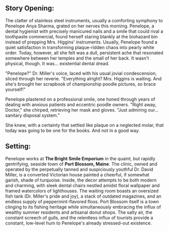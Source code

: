 ## Story Opening:

The clatter of stainless steel instruments, usually a comforting symphony to Penelope Anya Sharma, grated on her nerves this morning. Penelope, a dental hygienist with precisely manicured nails and a smile that could rival a toothpaste commercial, found herself staring blankly at the biohazard bin instead of prepping Mrs. Higgins' instruments. Usually, Penelope found a quiet satisfaction in transforming plaque-ridden chaos into pearly white order. Today, however, all she felt was a dull, persistent ache that resonated somewhere between her temples and the small of her back. It wasn't physical, though. It was… existential dental dread.

"Penelope?" Dr. Miller's voice, laced with his usual jovial condescension, sliced through her reverie. "Everything alright? Mrs. Higgins is waiting. And she's brought her scrapbook of championship poodle pictures, so brace yourself!"

Penelope plastered on a professional smile, one honed through years of dealing with anxious patients and eccentric poodle owners. "Right away, Doctor," she chirped, retrieving her mask and gloves. "Just admiring our… sanitary disposal system."

She knew, with a certainty that settled like plaque on a neglected molar, that today was going to be one for the books. And not in a good way.

## Setting:

Penelope works at **The Bright Smile Emporium** in the quaint, but rapidly gentrifying, seaside town of **Port Blossom, Maine**. The clinic, owned and operated by the perpetually tanned and suspiciously youthful Dr. David Miller, is a converted Victorian house painted a cheerful, if somewhat garish, shade of turquoise. Inside, the decor attempts to be both modern and charming, with sleek dental chairs nestled amidst floral wallpaper and framed watercolors of lighthouses. The waiting room boasts an oversized fish tank (Dr. Miller's pride and joy), a stack of outdated magazines, and an endless supply of peppermint-flavored floss. Port Blossom itself is a town clinging to its fishing heritage while simultaneously embracing the influx of wealthy summer residents and artisanal donut shops. The salty air, the constant screech of gulls, and the relentless influx of tourists provide a constant, low-level hum to Penelope's already stressed-out existence.
